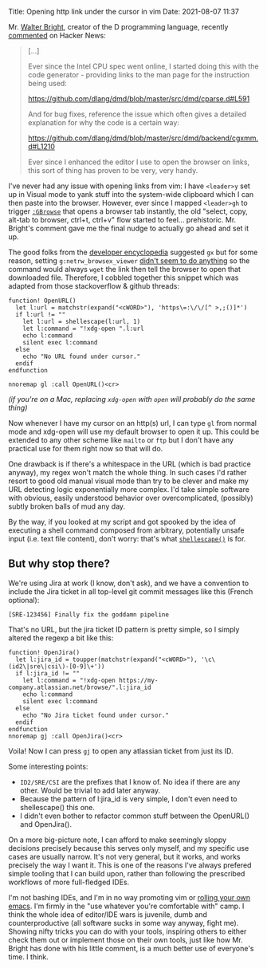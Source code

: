 Title: Opening http link under the cursor in vim
Date: 2021-08-07 11:37

Mr. [Walter Bright](https://www.walterbright.com/), creator of the D
programming language, recently
[commented](https://news.ycombinator.com/item?id=28090272) on Hacker News:

> [...]
>
> Ever since the Intel CPU spec went online, I started doing this with the code
> generator - providing links to the man page for the instruction being used:
>
> <https://github.com/dlang/dmd/blob/master/src/dmd/cparse.d#L591>
>
> And for bug fixes, reference the issue which often gives a detailed
> explanation for why the code is a certain way:
>
> <https://github.com/dlang/dmd/blob/master/src/dmd/backend/cgxmm.d#L1210>
>
> Ever since I enhanced the editor I use to open the browser on links, this
> sort of thing has proven to be very, very handy.

I've never had any issue with opening links from vim: I have `<leader>y` set up
in Visual mode to yank stuff into the system-wide clipboard which I can then
paste into the browser. However, ever since I mapped `<leader>gh` to trigger
[`:GBrowse`][1] that opens a browser tab instantly, the old "select, copy,
alt-tab to browser, ctrl+t, ctrl+v" flow started to feel... prehistoric. Mr.
Bright's comment gave me the final nudge to actually go ahead and set it up.

The good folks from the [developer encyclopedia][3] suggested `gx` but for some
reason, setting `g:netrw_browsex_viewer` [didn't seem to do anything][4] so the
command would always `wget` the link then tell the browser to open that
downloaded file. Therefore, I cobbled together this snippet which was adapted
from those stackoverflow & github threads:

```vimscript
function! OpenURL()
  let l:url = matchstr(expand("<cWORD>"), 'https\=:\/\/[^ >,;()]*')
  if l:url != ""
    let l:url = shellescape(l:url, 1)
    let l:command = "!xdg-open ".l:url
    echo l:command
    silent exec l:command
  else
    echo "No URL found under cursor."
  endif
endfunction

nnoremap gl :call OpenURL()<cr>
```

_(if you're on a Mac, replacing `xdg-open` with `open` will probably
do the same thing)_

Now whenever I have my cursor on an http(s) url, I can type `gl` from normal
mode and xdg-open will use my default browser to open it up. This could be
extended to any other scheme like `mailto` or `ftp` but I don't have any
practical use for them right now so that will do.

One drawback is if there's a whitespace in the URL (which is bad practice
anyway), my regex won't match the whole thing. In such cases I'd rather resort
to good old manual visual mode than try to be clever and make my URL detecting
logic exponentially more complex. I'd take simple software with obvious, easily
understood behavior over overcomplicated, (possibly) subtly broken balls of mud
any day.

By the way, if you looked at my script and got spooked by the idea of executing
a shell command composed from arbitrary, potentially unsafe input (i.e. text
file content), don't worry: that's what [`shellescape()`][2] is for.

## But why stop there?

We're using Jira at work (I know, don't ask), and we have a convention to
include the Jira ticket in all top-level git commit messages like this (French
optional):

```
[SRE-123456] Finally fix the goddamn pipeline
```

That's no URL, but the jira ticket ID pattern is pretty simple, so I simply
altered the regexp a bit like this:

```vimscript
function! OpenJira()
  let l:jira_id = toupper(matchstr(expand("<cWORD>"), '\c\(id2\|sre\|csi\)-[0-9]\+'))
  if l:jira_id != ""
    let l:command = "!xdg-open https://my-company.atlassian.net/browse/".l:jira_id
    echo l:command
    silent exec l:command
  else
    echo "No Jira ticket found under cursor."
  endif
endfunction
nnoremap gj :call OpenJira()<cr>
```

Voila! Now I can press `gj` to open any atlassian ticket from just its ID.

Some interesting points:

- `ID2/SRE/CSI` are the prefixes that I know of. No idea if there are any
  other. Would be trivial to add later anyway.
- Because the pattern of l:jira_id is very simple, I don't even need to
  shellescape() this one.
- I didn't even bother to refactor common stuff between the OpenURL() and
  OpenJira().

On a more big-picture note, I can afford to make seemingly sloppy decisions
precisely because this serves only myself, and my specific use cases are
usually narrow. It's not very general, but it works, and works precisely the
way I want it. This is one of the reasons I've always prefered simple tooling
that I can build upon, rather than following the prescribed workflows of more
full-fledged IDEs.

I'm not bashing IDEs, and I'm in no way promoting vim or [rolling your own
emacs](https://github.com/DigitalMars/med). I'm firmly in the "use whatever
you're comfortable with" camp. I think the whole idea of editor/IDE wars is
juvenile, dumb and counterproductive (all software sucks in some way anyway,
fight me). Showing nifty tricks you can do with your tools, inspiring others to
either check them out or implement those on their own tools, just like how Mr.
Bright has done with his little comment, is a much better use of everyone's
time. I think.

[1]: https://github.com/tpope/vim-fugitive/blob/2dc08dfe354ed5400f5cdb3d5009dcd4024aac8a/doc/fugitive.txt#L213
[2]: https://learnvimscriptthehardway.stevelosh.com/chapters/32.html#escaping-shell-command-arguments
[3]: https://stackoverflow.com/questions/9458294/open-url-under-cursor-in-vim-with-browser
[4]: https://github.com/vim/vim/issues/4738

